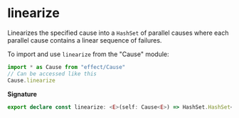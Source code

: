 # linearize

Linearizes the specified cause into a `HashSet` of parallel causes where each
parallel cause contains a linear sequence of failures.

To import and use `linearize` from the "Cause" module:

```ts
import * as Cause from "effect/Cause"
// Can be accessed like this
Cause.linearize
```

**Signature**

```ts
export declare const linearize: <E>(self: Cause<E>) => HashSet.HashSet<Cause<E>>
```
